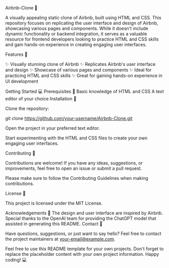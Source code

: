 Airbnb-Clone :house_with_garden:

A visually appealing static clone of Airbnb, built using HTML and CSS. This repository focuses on replicating the user interface and design of Airbnb, showcasing various pages and components. While it doesn't include dynamic functionality or backend integration, it serves as a valuable resource for frontend developers looking to practice HTML and CSS skills and gain hands-on experience in creating engaging user interfaces.

Features :rocket:

✨ Visually stunning clone of Airbnb ✨ Replicates Airbnb's user interface and design ✨ Showcase of various pages and components ✨ Ideal for practicing HTML and CSS skills ✨ Great for gaining hands-on experience in UI development

Getting Started :computer:
Prerequisites :memo:
Basic knowledge of HTML and CSS
A text editor of your choice
Installation :wrench:

Clone the repository:

git clone https://github.com/your-username/Airbnb-Clone.git


Open the project in your preferred text editor.

Start experimenting with the HTML and CSS files to create your own engaging user interfaces.

Contributing :raised_hands:

Contributions are welcome! If you have any ideas, suggestions, or improvements, feel free to open an issue or submit a pull request.

Please make sure to follow the Contributing Guidelines when making contributions.

License :page_with_curl:

This project is licensed under the MIT License.

Acknowledgements :clap:
The design and user interface are inspired by Airbnb.
Special thanks to the OpenAI team for providing the ChatGPT model that assisted in generating this README.
Contact :email:

Have questions, suggestions, or just want to say hello? Feel free to contact the project maintainers at your-email@example.com.

Feel free to use this README template for your own projects. Don't forget to replace the placeholder content with your own project information. Happy coding! :computer:
